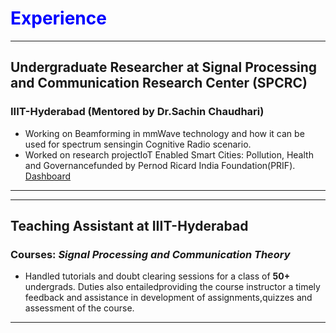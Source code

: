 # <span style="color:Blue;">Experience</span>
---
## Undergraduate Researcher at Signal Processing and Communication Research Center (SPCRC)
### IIIT-Hyderabad (Mentored by Dr.Sachin Chaudhari)
<!---### <span style="color:red;">2018-Present </span> --->
* Working on Beamforming in mmWave technology and how it can be used for spectrum sensingin Cognitive Radio scenario.
* Worked on research projectIoT Enabled Smart Cities: Pollution, Health and Governancefunded by Pernod Ricard India Foundation(PRIF). [Dashboard](https://spcrc.iiit.ac.in/air/) 
---

---
## Teaching Assistant at IIIT-Hyderabad
### Courses: *Signal Processing and Communication Theory*
<!---### <span style="color:red;">August 2019 -May 2020</span>--->

* Handled tutorials and doubt clearing sessions for a class of **50+** undergrads. Duties also entailedproviding the course instructor a timely feedback and assistance in development of assignments,quizzes and assessment of the course.
---
